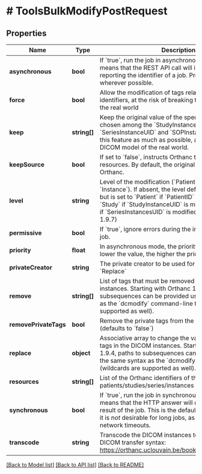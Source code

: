 # # ToolsBulkModifyPostRequest

## Properties

Name | Type | Description | Notes
------------ | ------------- | ------------- | -------------
**asynchronous** | **bool** | If &#x60;true&#x60;, run the job in asynchronous mode, which means that the REST API call will immediately return, reporting the identifier of a job. Prefer this flavor wherever possible. | [optional]
**force** | **bool** | Allow the modification of tags related to DICOM identifiers, at the risk of breaking the DICOM model of the real world | [optional]
**keep** | **string[]** | Keep the original value of the specified tags, to be chosen among the &#x60;StudyInstanceUID&#x60;, &#x60;SeriesInstanceUID&#x60; and &#x60;SOPInstanceUID&#x60; tags. Avoid this feature as much as possible, as this breaks the DICOM model of the real world. | [optional]
**keepSource** | **bool** | If set to &#x60;false&#x60;, instructs Orthanc to the remove original resources. By default, the original resources are kept in Orthanc. | [optional]
**level** | **string** | Level of the modification (&#x60;Patient&#x60;, &#x60;Study&#x60;, &#x60;Series&#x60; or &#x60;Instance&#x60;). If absent, the level defaults to &#x60;Instance&#x60;, but is set to &#x60;Patient&#x60; if &#x60;PatientID&#x60; is modified, to &#x60;Study&#x60; if &#x60;StudyInstanceUID&#x60; is modified, or to &#x60;Series&#x60; if &#x60;SeriesInstancesUID&#x60; is modified. (new in Orthanc 1.9.7) | [optional]
**permissive** | **bool** | If &#x60;true&#x60;, ignore errors during the individual steps of the job. | [optional]
**priority** | **float** | In asynchronous mode, the priority of the job. The lower the value, the higher the priority. | [optional]
**privateCreator** | **string** | The private creator to be used for private tags in &#x60;Replace&#x60; | [optional]
**remove** | **string[]** | List of tags that must be removed from the DICOM instances. Starting with Orthanc 1.9.4, paths to subsequences can be provided using the same syntax as the &#x60;dcmodify&#x60; command-line tool (wildcards are supported as well). | [optional]
**removePrivateTags** | **bool** | Remove the private tags from the DICOM instances (defaults to &#x60;false&#x60;) | [optional]
**replace** | **object** | Associative array to change the value of some DICOM tags in the DICOM instances. Starting with Orthanc 1.9.4, paths to subsequences can be provided using the same syntax as the &#x60;dcmodify&#x60; command-line tool (wildcards are supported as well). | [optional]
**resources** | **string[]** | List of the Orthanc identifiers of the patients/studies/series/instances of interest. | [optional]
**synchronous** | **bool** | If &#x60;true&#x60;, run the job in synchronous mode, which means that the HTTP answer will directly contain the result of the job. This is the default, easy behavior, but it is *not* desirable for long jobs, as it might lead to network timeouts. | [optional]
**transcode** | **string** | Transcode the DICOM instances to the provided DICOM transfer syntax: https://orthanc.uclouvain.be/book/faq/transcoding.html | [optional]

[[Back to Model list]](../../README.md#models) [[Back to API list]](../../README.md#endpoints) [[Back to README]](../../README.md)

